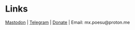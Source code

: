 <html>
<body>
<h1>Links</h1>
<p> <a href="https://mastodon.art/@MxPoesu">Mastodon</a> | <a href="https://t.me/ArtPoesu">Telegram</a> | <a href="https://hipolink.me/mx.poesu">Donate</a> | Email: mx.poesu@proton.me </p>
</body>
</html>